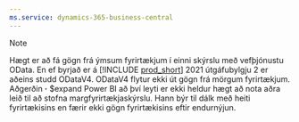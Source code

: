 ```yaml
---
ms.service: dynamics-365-business-central
---
```

> [!NOTE]
> Hægt er að fá gögn frá ýmsum fyrirtækjum í einni skýrslu með vefþjónustu OData. En ef byrjað er á [!INCLUDE [prod_short](prod_short.md)] 2021 útgáfubylgju 2 er aðeins studd ODataV4. ODataV4 flytur ekki út gögn frá mörgum fyrirtækjum. Aðgerðin **·** $expand Power BI að því leyti er ekki heldur hægt að nota aðra leið til að stofna margfyrirtækjaskýrslu. Hann býr til dálk með heiti fyrirtækisins en færir ekki gögn fyrirtækisins eftir endurnýjun.